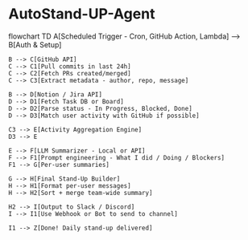 # AutoStand-UP-Agent

flowchart TD
    A[Scheduled Trigger - Cron, GitHub Action, Lambda] --> B[Auth & Setup]
    
    B --> C[GitHub API]
    C --> C1[Pull commits in last 24h]
    C --> C2[Fetch PRs created/merged]
    C --> C3[Extract metadata - author, repo, message]

    B --> D[Notion / Jira API]
    D --> D1[Fetch Task DB or Board]
    D --> D2[Parse status - In Progress, Blocked, Done]
    D --> D3[Match user activity with GitHub if possible]

    C3 --> E[Activity Aggregation Engine]
    D3 --> E

    E --> F[LLM Summarizer - Local or API]
    F --> F1[Prompt engineering - What I did / Doing / Blockers]
    F1 --> G[Per-user summaries]

    G --> H[Final Stand-Up Builder]
    H --> H1[Format per-user messages]
    H --> H2[Sort + merge team-wide summary]

    H2 --> I[Output to Slack / Discord]
    I --> I1[Use Webhook or Bot to send to channel]

    I1 --> Z[Done! Daily stand-up delivered]

